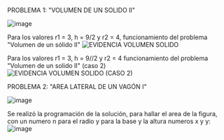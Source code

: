 PROBLEMA 1: "VOLUMEN DE UN SOLIDO II"

![image](https://github.com/user-attachments/assets/a8ea9c6b-f984-49bb-ab60-9f0c25b2fa26)


Para los valores r1 = 3, h = 9/2 y r2 = 4, funcionamiento del problema "Volumen de un sólido II" 
![EVIDENCIA VOLUMEN SOLIDO](https://github.com/user-attachments/assets/614dc46e-6482-491a-a0ae-becb520b6b45)

Para los valores r1 = 3, h = 9//2 y r2 = 4 funcionamiento del problema "Volumen de un solido II" (caso 2)
![EVIDENCIA VOLUMEN SOLIDO (CASO 2)](https://github.com/user-attachments/assets/b920edca-1634-4b88-81a4-e4031512c233)

PROBLEMA 2: "AREA LATERAL DE UN VAGÓN I"

![image](https://github.com/user-attachments/assets/62488c67-73a5-46ba-92cb-89f891881d4e)


Se realizó la programación de la solución, para hallar el area de la figura, con un numero n para el radio y para la base y la altura numeros x y y:
![image](https://github.com/user-attachments/assets/efec81a4-e06a-4942-8059-9811c248af21)





